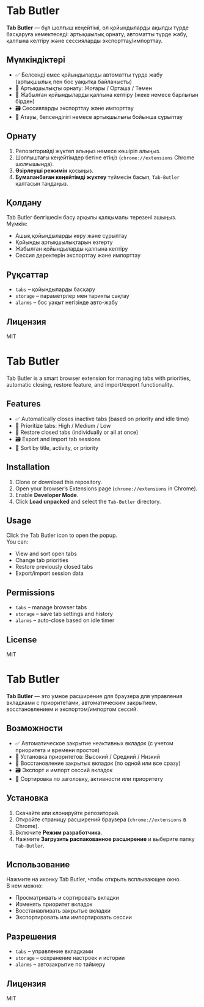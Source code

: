 # Tab Butler

**Tab Butler** — бұл шолғыш кеңейтімі, ол қойындыларды ақылды түрде басқаруға көмектеседі: артықшылық орнату, автоматты түрде жабу, қалпына келтіру және сессияларды экспорттау/импорттау.


## Мүмкіндіктері

- ✅ Белсенді емес қойындыларды автоматты түрде жабу (артықшылық пен бос уақытқа байланысты)
- 📌 Артықшылықты орнату: Жоғары / Орташа / Төмен
- 🔄 Жабылған қойындыларды қалпына келтіру (жеке немесе барлығын бірден)
- 🗃️ Сессияларды экспорттау және импорттау
- 🧠 Атауы, белсенділігі немесе артықшылығы бойынша сұрыптау

## Орнату

1. Репозиторийді жүктеп алыңыз немесе көшіріп алыңыз.
2. Шолғыштағы кеңейтімдер бетіне өтіңіз (`chrome://extensions` Chrome шолғышында).
3. **Әзірлеуші режимін** қосыңыз.
4. **Бумаланбаған кеңейтімді жүктеу** түймесін басып, `Tab-Butler` қалтасын таңдаңыз.

## Қолдану

Tab Butler белгішесін басу арқылы қалқымалы терезені ашыңыз.  
Мүмкін:

- Ашық қойындыларды көру және сұрыптау
- Қойынды артықшылықтарын өзгерту
- Жабылған қойындыларды қалпына келтіру
- Сессия деректерін экспорттау және импорттау

## Рұқсаттар

- `tabs` – қойындыларды басқару
- `storage` – параметрлер мен тарихты сақтау
- `alarms` – бос уақыт негізінде авто-жабу

## Лицензия

MIT


# Tab Butler

Tab Butler is a smart browser extension for managing tabs with priorities, automatic closing, restore feature, and import/export functionality.

## Features

- ✅ Automatically closes inactive tabs (based on priority and idle time)
- 📌 Prioritize tabs: High / Medium / Low
- 🔄 Restore closed tabs (individually or all at once)
- 🗃️ Export and import tab sessions
- 🧠 Sort by title, activity, or priority

## Installation

1. Clone or download this repository.
2. Open your browser’s Extensions page (`chrome://extensions` in Chrome).
3. Enable **Developer Mode**.
4. Click **Load unpacked** and select the `Tab-Butler` directory.

## Usage

Click the Tab Butler icon to open the popup.  
You can:

- View and sort open tabs
- Change tab priorities
- Restore previously closed tabs
- Export/import session data

## Permissions

- `tabs` – manage browser tabs
- `storage` – save tab settings and history
- `alarms` – auto-close based on idle timer

## License

MIT
# Tab Butler

**Tab Butler** — это умное расширение для браузера для управления вкладками с приоритетами, автоматическим закрытием, восстановлением и экспортом/импортом сессий.


## Возможности

- ✅ Автоматическое закрытие неактивных вкладок (с учетом приоритета и времени простоя)
- 📌 Установка приоритетов: Высокий / Средний / Низкий
- 🔄 Восстановление закрытых вкладок (по одной или все сразу)
- 🗃️ Экспорт и импорт сессий вкладок
- 🧠 Сортировка по заголовку, активности или приоритету

## Установка

1. Скачайте или клонируйте репозиторий.
2. Откройте страницу расширений браузера (`chrome://extensions` в Chrome).
3. Включите **Режим разработчика**.
4. Нажмите **Загрузить распакованное расширение** и выберите папку `Tab-Butler`.

## Использование

Нажмите на иконку Tab Butler, чтобы открыть всплывающее окно.  
В нем можно:

- Просматривать и сортировать вкладки
- Изменять приоритет вкладок
- Восстанавливать закрытые вкладки
- Экспортировать или импортировать сессии

## Разрешения

- `tabs` – управление вкладками
- `storage` – сохранение настроек и истории
- `alarms` – автозакрытие по таймеру

## Лицензия

MIT
